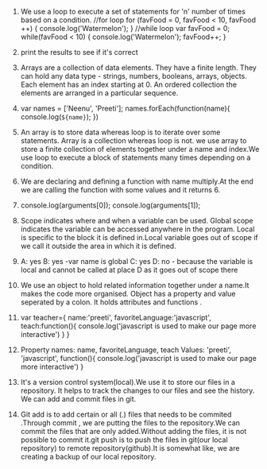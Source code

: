 1. We use a loop to execute a set of statements for 'n' number of times based
on  a condition.
//for loop
for (favFood = 0, favFood < 10, favFood ++) {
  console.log('Watermelon');
}
//while loop
var favFood = 0;
  while(favFood < 10) {
    console.log('Watermelon');
    favFood++;
  }
  2. print the results to see if it's correct
  3. Arrays are a collection of data elements. They have a finite length. They can hold any data type - strings, numbers, booleans, arrays, objects. Each element has an index starting at 0. An ordered collection the elements are arranged in a particular sequence.
  4. var names = ['Neenu', 'Preeti'];
  names.forEach(function(name){
    console.log(`${name}`);
    })
5. An array is to store data whereas loop is to iterate over some statements.
Array is a collection whereas loop is not.
we use array to store a finite collection of elements together under a name and index.We use loop to execute a block of statements many times depending on a condition.
6. We are declaring and defining a function with name multiply.At the end we are calling the  function with some values and it returns 6.
7. console.log(arguments[0]);
console.log(arguments[1]);
8. Scope indicates where and when a variable can be used. Global scope indicates the variable can be accessed anywhere in the program. Local is specific to the block it is defined in.Local variable goes out of scope if we call it outside the area in which it is defined.
9. A: yes B: yes -var name is global
C: yes D: no - because the variable is local and cannot be called at place D as it goes out of scope there
10. We use an object to hold related information together under a name.It makes the code more organised. Object has a property and value seperated by a colon.
It holds attributes and functions .

11. var teacher={
   name:'preeti',
   favoriteLanguage:'javascript',
   teach:function(){
     console.log('javascript is used to make our page more interactive')
    }
   }
12. Property names: name, favoriteLanguage, teach
    Values: 'preeti', 'javascript', function(){
      console.log('javascript is used to make our page more interactive')
     }
13. It's a version control system(local).We use it to store our files in a repository. It helps to track the changes to our files and see the  history.
We can add and commit files in git.
14. Git add is to add certain or all (.) files that needs to be commited .Through commit , we are putting the files to the repository.We can commit the files that are only added.Without adding the files, it is not possible to commit it.git push is to push the files in git(our local repository) to remote repository(github).It is somewhat like, we are creating a backup of our local repository.

